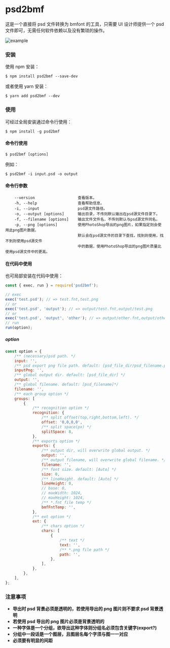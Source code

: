 # psd2bmf

这是一个直接将 psd 文件转换为 bmfont 的工具，只需要 UI 设计师提供一个 psd 文件即可，无需任何软件依赖以及没有繁琐的操作。

![example](https://gitee.com/porky-prince/psd2bmf/raw/master/docs/example.jpg)

### 安装

使用 npm 安装：

```shell
$ npm install psd2bmf --save-dev
```

或者使用 yarn 安装：

```shell
$ yarn add psd2bmf --dev
```

### 使用

可经过全局安装通过命令行使用：

```shell
$ npm install -g psd2bmf
```

#### 命令行使用

```shell
$ psd2bmf [options]
```

例如：

```shell
$ psd2bmf -i input.psd -o output
```

#### 命令行参数

```
    --version                   查看版本。
    -h, --help                  查看帮助信息。
    -i, --input                 psd源文件路径。
    -o, --output [options]      输出目录，不传则默认输出在psd源文件目录下。
    -f, --filename [options]    输出文件文件名，不传则默认与psd源文件同名。
    -p, --png [options]        	使用PhotoShop导出的png图片，如果指定则会使用此png图片数据，
                                默认会在psd源文件的目录下查找，找到则使用，找不到则使用psd源文件
                                中的数据，使用PhotoShop导出的png图片质量比使用psd源文件中的更高。
```

#### 在代码中使用

也可局部安装在代码中使用：

```javascript
const { exec, run } = require('psd2bmf');

// exec
exec('test.psd'); // => test.fnt,test.png
// or
exec('test.psd', 'output'); // => output/test.fnt,output/test.png
// or
exec('test.psd', 'output', 'other'); // => output/other.fnt,output/other.png
// run
run(option);
```

##### option

```javascript
const option = {
    /** (necessary)psd path. */
    input: '',
    /** psd export png file path. default: [psd_file_dir/psd_filename.png] */
    inputPng: '',
    /** global output dir. default: [psd_file_dir] */
    output: '',
    /** global filename. default: [psd_filename]*/
    filename: '',
    /** each group option */
    groups: [
        {
            /** recognition option */
            recognition: {
                /** split offset(top,right,bottom,left). */
                offset: '0,0,0,0',
                /** split space(px) */
                splitSpace: 8,
            },
            /** exports option */
            exports: {
                /** output dir, will overwrite global output. */
                output: '',
                /** output filename, will overwrite global filename. */
                filename: '',
                /** font size. default: [Auto] */
                size: 0,
                /** lineHeight. default: [Auto] */
                lineHeight: 0,
                // base: 0,
                // maxWidth: 1024,
                // maxHeight: 1024,
                /** *.fnt file temp */
                bmfFntTemp: '',
            },
            /** ext option */
            ext: {
                /** chars option */
                chars: [
                    {
                        /** text */
                        text: '',
                        /** *.png file path */
                        path: '',
                    },
                ],
            },
        },
    ],
};
```

### 注意事项

-   **导出时 psd 背景必须是透明的，若使用导出的 png 图片则不要求 psd 背景透明**
-   **若使用 psd 导出的 png 图片必须是背景透明的**
-   **一种字体是一个分组，欲导出这种字体则分组名必须包含关键字(export?)**
-   **分组中一段话是一个图层，且图层名每个字须与图一一对应**
-   **必须要有明显的间距**
